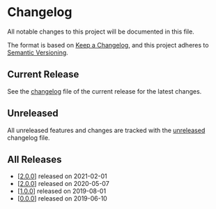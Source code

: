# Changelog

All notable changes to this project will be documented in this file.

The format is based on [Keep a Changelog](https://keepachangelog.com/en/1.0.0/),
and this project adheres to [Semantic Versioning](https://semver.org/spec/v2.0.0.html).

## Current Release

See the [changelog](.changelog/CHANGELOG-2.1.0.md) file of the current release for the latest changes.

## Unreleased

All unreleased features and changes are tracked with the [unreleased](.changelog/CHANGELOG-2.2.0.md) changelog file.

## All Releases

- [[2.0.0](.changelog/CHANGELOG-2.1.0.md)] released on 2021-02-01
- [[2.0.0](.changelog/CHANGELOG-2.0.0.md)] released on 2020-05-07
- [[1.0.0](.changelog/CHANGELOG-1.0.0.md)] released on 2019-08-01
- [[0.0.0](.changelog/CHANGELOG-0.0.0.md)] released on 2019-06-10
